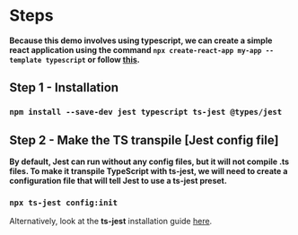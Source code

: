 
# Steps

  

**Because this demo involves using typescript, we can create a simple react application using the command `npx create-react-app my-app --template typescript` or follow [this](https://create-react-app.dev/docs/adding-typescript).**

  

## Step 1 - Installation

### `npm install --save-dev jest typescript ts-jest @types/jest`

  

## Step 2 - Make the TS transpile [Jest config file]

**By default, Jest can run without any config files, but it will not compile .ts files. To make it transpile TypeScript with ts-jest, we will need to create a configuration file that will tell Jest to use a ts-jest preset.**

### `npx ts-jest config:init`

  

Alternatively, look at the **ts-jest** installation guide [here](https://kulshekhar.github.io/ts-jest/docs/getting-started/installation).